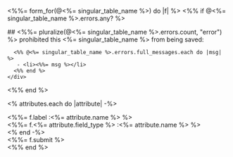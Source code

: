 <%%= form_for(@<%= singular_table_name %>) do |f| %>
  <%% if @<%= singular_table_name %>.errors.any? %>
    <div id="error_explanation">
      ## <%%= pluralize(@<%= singular_table_name %>.errors.count, "error") %> prohibited this <%= singular_table_name %> from being saved:</h2>

      <%% @<%= singular_table_name %>.errors.full_messages.each do |msg| %>
       - <li><%%= msg %></li>
      <%% end %>
    </div>
  <%% end %>

<% attributes.each do |attribute| -%>
  <div class="field">
    <%%= f.label :<%= attribute.name %> %><br />
    <%%= f.<%= attribute.field_type %> :<%= attribute.name %> %>
  </div>
<% end -%>
  <div class="actions">
    <%%= f.submit %>
  </div>
<%% end %>

